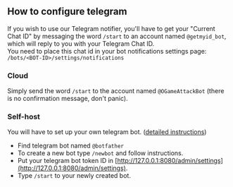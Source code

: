 ## How to configure telegram

If you wish to use our Telegram notifier, you'll have to get your "Current Chat ID" by messaging the word `/start` to an account
named `@getmyid_bot`, which will reply to you with your Telegram Chat ID.  
You need to place this chat id in your bot notifications settings page:  
`/bots/<BOT-ID>/settings/notifications`

### Cloud
Simply send the word `/start` to the account named `@OGameAttackBot`
(there is no confirmation message, don't panic).

### Self-host
You will have to set up your own telegram bot. ([detailed instructions](https://www.siteguarding.com/en/how-to-get-telegram-bot-api-token))

- Find telegram bot named `@botfather`
- To create a new bot type `/newbot` and follow instructions.
- Put your telegram bot token ID in [http://127.0.0.1:8080/admin/settings](http://127.0.0.1:8080/admin/settings). 
- Type `/start` to your newly created bot.
    